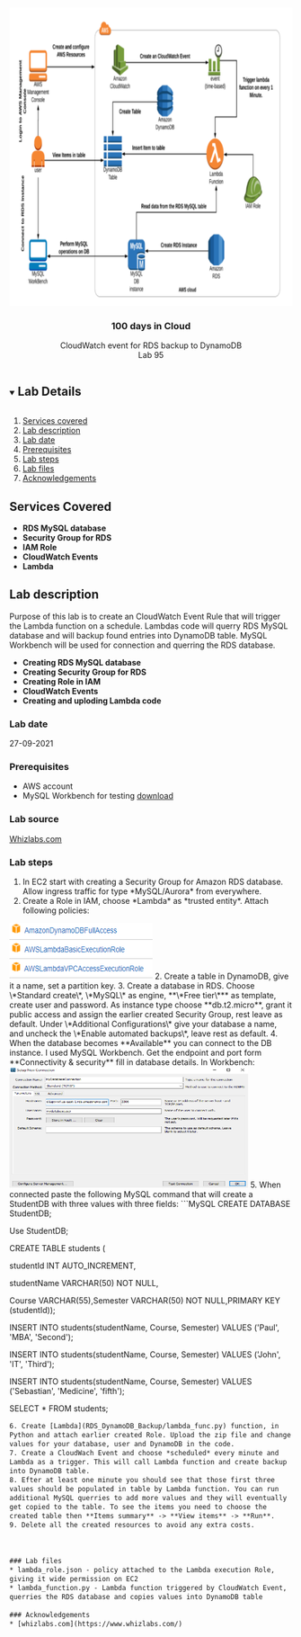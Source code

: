 <br />
<p align="center">
  <a href="https://github.com/CloudedThings/100-Days-in-Cloud">
    <img src="img/diagram.png" alt="Logo" width="752" height="530">
  </a>

  <h3 align="center">100 days in Cloud</h3>

  <p align="center">
    CloudWatch event for RDS backup to DynamoDB
    <br />
    Lab 95
    <br />
  </p>
</p>

<details open="open">
  <summary><h2 style="display: inline-block">Lab Details</h2></summary>
  <ol>
    <li><a href="#services-covered">Services covered</a>
    <li><a href="#lab-description">Lab description</a></li>
    </li>
    <li><a href="#lab-date">Lab date</a></li>
    <li><a href="#prerequisites">Prerequisites</a></li>    
    <li><a href="#lab-steps">Lab steps</a></li>
    <li><a href="#lab-files">Lab files</a></li>
    <li><a href="#acknowledgements">Acknowledgements</a></li>
  </ol>
</details>

## Services Covered
* **RDS MySQL database**
* **Security Group for RDS**
* **IAM Role**
* **CloudWatch Events**
* **Lambda**

## Lab description
Purpose of this lab is to create an CloudWatch Event Rule that will trigger the Lambda function on a schedule. Lambdas code will querry RDS MySQL database and will backup found entries into DynamoDB table. MySQL Workbench will be used for connection and querring the RDS database. 
* **Creating RDS MySQL database**
* **Creating Security Group for RDS**
* **Creating Role in IAM**
* **CloudWatch Events**
* **Creating and uploding Lambda code**


### Lab date
27-09-2021

### Prerequisites
* AWS account
* MySQL Workbench for testing [download](https://dev.mysql.com/downloads/workbench/)

### Lab source
[Whizlabs.com](https://play.whizlabs.com/site/task_details?lab_type=1&task_id=183&quest_id=36)

### Lab steps
1. In EC2 start with creating a Security Group for Amazon RDS database. Allow ingress traffic for type \*MySQL/Aurora\* from everywhere.
1. Create a Role in IAM, choose \*Lambda\* as \*trusted entity\*. Attach following policies:
<img src="img/policies.png" alt="policy" width="255" height="100">
2. Create a table in DynamoDB, give it a name, set a partition key.
3. Create a database in RDS. Choose \*Standard create\*, \*MySQL\* as engine, **\*Free tier\*** as template, create user and password. As instance type choose **db.t2.micro**, grant it public access and assign the earlier created Security Group, rest leave as default. Under \*Additional Configurations\* give your database a name, and uncheck the \*Enable automated backups\*, leave rest as default.
4. When the database becomes **Available** you can connect to the DB instance. I used MySQL Workbench. Get the endpoint and port form **Connectivity & security** fill in database details. In Workbench:
<img src="img/workbench.png" alt="workbench" width="425" height="215">
5. When connected paste the following MySQL command that will create a StudentDB with three values with three fields:
```MySQL
CREATE DATABASE StudentDB;

Use StudentDB;

CREATE TABLE students (

studentId INT AUTO_INCREMENT,

studentName VARCHAR(50) NOT NULL,

Course VARCHAR(55),Semester VARCHAR(50) NOT NULL,PRIMARY KEY (studentId));

INSERT INTO students(studentName, Course, Semester) VALUES ('Paul', 'MBA', 'Second');

INSERT INTO students(studentName, Course, Semester) VALUES ('John', 'IT', 'Third');

INSERT INTO students(studentName, Course, Semester) VALUES ('Sebastian', 'Medicine', 'fifth');

SELECT * FROM students;
```
6. Create [Lambda](RDS_DynamoDB_Backup/lambda_func.py) function, in Python and attach earlier created Role. Upload the zip file and change values for your database, user and DynamoDB in the code.
7. Create a CloudWach Event and choose *scheduled* every minute and Lambda as a trigger. This will call Lambda function and create backup into DynamoDB table.
8. Efter at least one minute you should see that those first three values should be populated in table by Lambda function. You can run additional MySQL querries to add more values and they will eventually get copied to the table. To see the items you need to choose the created table then **Items summary** -> **View items** -> **Run**.
9. Delete all the created resources to avoid any extra costs.


 
### Lab files
* lambda_role.json - policy attached to the Lambda execution Role, giving it wide permission on EC2
* lambda_function.py - Lambda function triggered by CloudWatch Event, querries the RDS database and copies values into DynamoDB table

### Acknowledgements
* [whizlabs.com](https://www.whizlabs.com/)